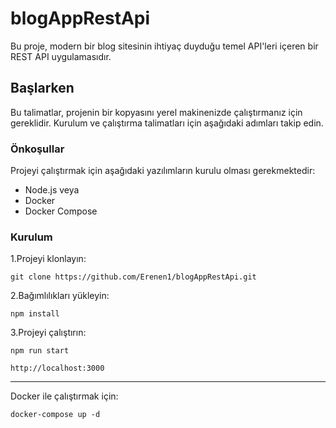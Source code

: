 # blogAppRestApi

Bu proje, modern bir blog sitesinin ihtiyaç duyduğu temel API'leri içeren bir REST API uygulamasıdır.

## Başlarken

Bu talimatlar, projenin bir kopyasını yerel makinenizde çalıştırmanız için gereklidir. Kurulum ve çalıştırma talimatları için aşağıdaki adımları takip edin.

### Önkoşullar

Projeyi çalıştırmak için aşağıdaki yazılımların kurulu olması gerekmektedir:

- Node.js
  veya
- Docker
- Docker Compose

### Kurulum


1.Projeyi klonlayın:
   
```git clone https://github.com/Erenen1/blogAppRestApi.git```

2.Bağımlılıkları yükleyin:

```npm install```

3.Projeyi çalıştırın:

```npm run start```

```http://localhost:3000```
***************************

Docker ile çalıştırmak için:

```docker-compose up -d```
